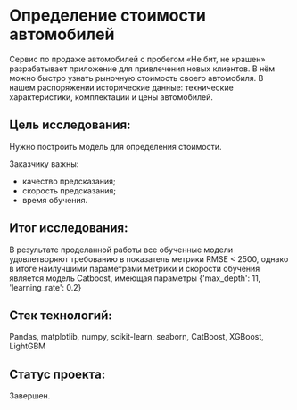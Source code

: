 # Определение стоимости автомобилей

Сервис по продаже автомобилей с пробегом «Не бит, не крашен» разрабатывает приложение для привлечения новых клиентов. В нём можно быстро узнать рыночную стоимость своего автомобиля. В нашем распоряжении исторические данные: технические характеристики, комплектации и цены автомобилей.

## Цель исследования:

Нужно построить модель для определения стоимости.

Заказчику важны:

- качество предсказания;
- скорость предсказания;
- время обучения.

## Итог исследования:

В результате проделанной работы все обученные модели удовлетворяют требованию в показатель метрики RMSE < 2500, однако в итоге наилучшими параметрами метрики и скорости обучения является модель Catboost, имеющая параметры {'max_depth': 11, 'learning_rate': 0.2}

## Стек технологий:

Pandas, matplotlib, numpy, scikit-learn, seaborn, CatBoost, XGBoost, LightGBM

## Статус проекта:

Завершен.